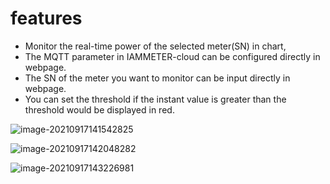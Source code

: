 # features

- Monitor the real-time power of the selected meter(SN) in chart,
- The MQTT parameter in IAMMETER-cloud can be configured directly in webpage.
- The SN of the meter you want to monitor can be input directly in webpage.
- You can set the threshold if the instant value is greater than the threshold would be displayed in red.

![image-20210917141542825](https://leweidoc.oss-cn-hangzhou.aliyuncs.com/lewei50/img/iammeter/tmpliu/tmpimage-20210917141542825.png)

![image-20210917142048282](https://leweidoc.oss-cn-hangzhou.aliyuncs.com/lewei50/img/iammeter/tmpliu/tmpimage-20210917142048282.png)

![image-20210917143226981](https://leweidoc.oss-cn-hangzhou.aliyuncs.com/lewei50/img/iammeter/tmpliu/tmpimage-20210917143226981.png)